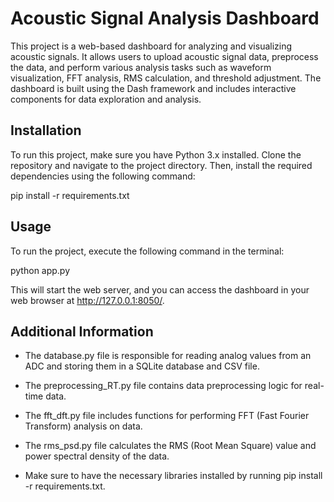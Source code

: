 # Acoustic Signal Analysis Dashboard

This project is a web-based dashboard for analyzing and visualizing acoustic signals. It allows users to upload acoustic signal data, preprocess the data, and perform various analysis tasks such as waveform visualization, FFT analysis, RMS calculation, and threshold adjustment. The dashboard is built using the Dash framework and includes interactive components for data exploration and analysis.

## Installation

To run this project, make sure you have Python 3.x installed. Clone the repository and navigate to the project directory. Then, install the required dependencies using the following command:

pip install -r requirements.txt

## Usage

To run the project, execute the following command in the terminal:

python app.py

This will start the web server, and you can access the dashboard in your web browser at http://127.0.0.1:8050/.

## Additional Information

- The database.py file is responsible for reading analog values from an ADC and storing them in a SQLite database and CSV file.

- The preprocessing_RT.py file contains data preprocessing logic for real-time data.

- The fft_dft.py file includes functions for performing FFT (Fast Fourier Transform) analysis on data.

- The rms_psd.py file calculates the RMS (Root Mean Square) value and power spectral density of the data.

- Make sure to have the necessary libraries installed by running pip install -r requirements.txt.



